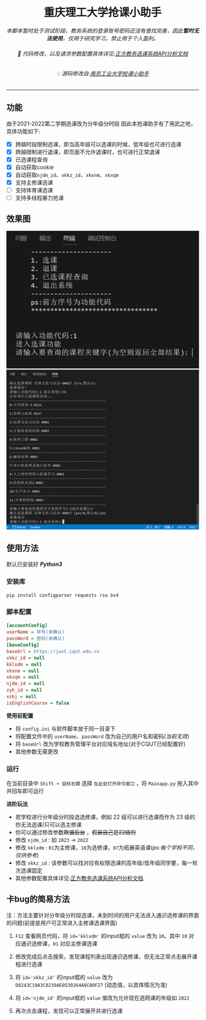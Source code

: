 <div align="center">

# 重庆理工大学抢课小助手

*本脚本暂时处于测试阶段，教务系统的登录账号密码还没有查找完善，因此**暂时无法使用**，仅用于研究学习，禁止用于个人盈利。*

###### 🎈 代码修改，以及请求参数配置具体详见:[正方教务选课系统API分析文档](https://github.com/shaxiu/ZF_API)

###### 💡 源码修改自:[南京工业大学抢课小助手](https://github.com/shaxiu/njtech_grabber)

---

</div>

## 功能

由于2021-2022第二学期选课改为分年级分时段
因此本抢课助手有了用武之地，具体功能如下:

- [x] 跨越时段限制选课，即当高年级可以选课的时候，低年级也可进行选课
- [x] 跨越限制进行退课，即页面不允许退课时，也可进行正常退课
- [x] 已选课程查询
- [x] 自动获取cookie
- [x] 自动获取`njdm_id`、`xkkz_id`、`xkxnm`、`xkxqm`
- [x] 支持主修课选课
- [ ] 支持体育课选课
- [ ] 支持多线程暴力抢课

## 效果图

<div align="center">
    <img src="./images/1.png">
    <img src="./images/2.png">
</div>

## 使用方法

默认已安装好 ***Python3***

### 安装库

```shell
pip install configparser requests rsa bs4
```

### 脚本配置

```ini
[accountConfig]
userName = 学号(未确认)
passWord = 密码(未确认)
[baseConfig]
baseUrl = https://jwxt.cqut.edu.cn
xkkz_id = null
kklxdm = null
xkxnm = null
xkxqm = null
njdm_id = null
zyh_id = null
xsbj = null
isEnglishCourse = false
```

**使用前配置**

- 将 `config.ini` 与软件脚本放于同一目录下
- 将配置文件中的 `userName`、`passWord` 改为自己的用户名和密码(*当前无效*)
- 将 `baseUrl` 改为学校教务管理平台对应域名地址(对于CQUT已经配置好)
- 其他参数无需更改

### 运行

在当前目录中 `Shift + 鼠标右键` 选择 `在此处打开命令窗口` ，将 `Mainapp.py` 拖入其中并回车即可运行

**进阶玩法**

- 若学校进行分年级分时段选选修课，例如 22 级可以进行选课而作为 23 级的你无法选课/只可以选主修课
- 你可以通过修改参数~~欺骗后台~~ ，~~假装自己是22级的~~
- 修改 `njdm_id` : 如 `2023` → `2022`
- 修改 `kklxdm` : `01`为主修课，`10`为选修课，`07`为拓展英语课(*ps:每个学校不同，仅供参考*)
- 修改 `xkkz_id` : 该参数可以找对应有权限选课的高年级/低年级同学要，每一轮次选课固定
- 其他参数配置具体详见:[正方教务选课系统API分析文档](https://github.com/shaxiu/ZF_API)

## 卡bug的简易方法

注：方法主要针对分年级分时段选课，未到时间的用户无法进入通识选修课的界面的问题(前提是用户可正常进入主修课选课界面)

1. `F12` 查看网页代码，将 `id='kklxdm'` 的input框的 `value` 改为 `10`。其中 `10` 对应通识选修课，`01` 对应主修课选课

2. 修改完成后点击搜索，发现课程列表出现通识选修课，但无法正常点击展开课程进行选课

3. 将 `id='xkkz_id'` 的input框的 `value` 改为 `D8243C19A3C0239AE0530264A8C00F27` (动态值，以具体情况为准)

4. 将 `id='njdm_id'` 的input框的 `value` 值改为允许现在选网课的年级如 `2022`

5. 再次点击课程，发现可以正常展开并进行选课
